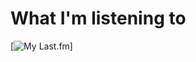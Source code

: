 

<h1 align="left">What I'm listening to</h1>

[![My Last.fm](https://lastfm-recently-played.vercel.app/api?user=statechampion)] 
